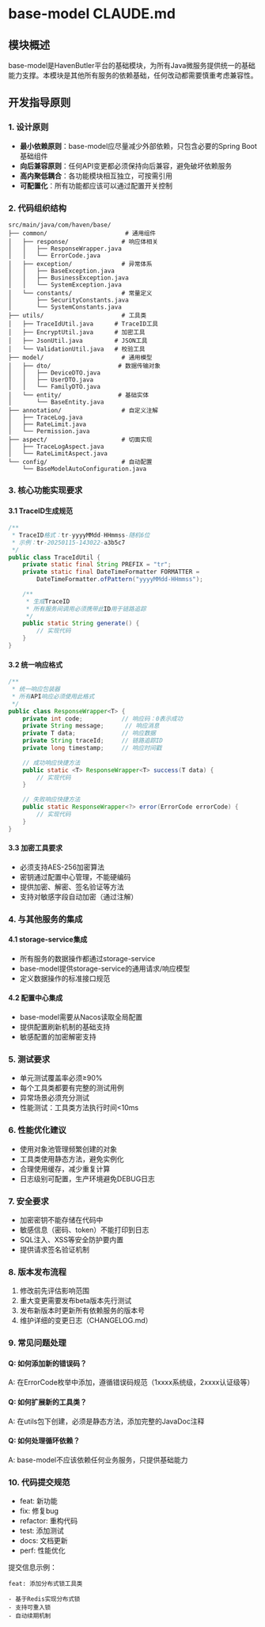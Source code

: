 # base-model CLAUDE.md

## 模块概述
base-model是HavenButler平台的基础模块，为所有Java微服务提供统一的基础能力支撑。本模块是其他所有服务的依赖基础，任何改动都需要慎重考虑兼容性。

## 开发指导原则

### 1. 设计原则
- **最小依赖原则**：base-model应尽量减少外部依赖，只包含必要的Spring Boot基础组件
- **向后兼容原则**：任何API变更都必须保持向后兼容，避免破坏依赖服务
- **高内聚低耦合**：各功能模块相互独立，可按需引用
- **可配置化**：所有功能都应该可以通过配置开关控制

### 2. 代码组织结构
```
src/main/java/com/haven/base/
├── common/                      # 通用组件
│   ├── response/               # 响应体相关
│   │   ├── ResponseWrapper.java
│   │   └── ErrorCode.java
│   ├── exception/              # 异常体系
│   │   ├── BaseException.java
│   │   ├── BusinessException.java
│   │   └── SystemException.java
│   └── constants/              # 常量定义
│       ├── SecurityConstants.java
│       └── SystemConstants.java
├── utils/                      # 工具类
│   ├── TraceIdUtil.java      # TraceID工具
│   ├── EncryptUtil.java      # 加密工具
│   ├── JsonUtil.java         # JSON工具
│   └── ValidationUtil.java   # 校验工具
├── model/                      # 通用模型
│   ├── dto/                   # 数据传输对象
│   │   ├── DeviceDTO.java
│   │   ├── UserDTO.java
│   │   └── FamilyDTO.java
│   └── entity/                # 基础实体
│       └── BaseEntity.java
├── annotation/                 # 自定义注解
│   ├── TraceLog.java
│   ├── RateLimit.java
│   └── Permission.java
├── aspect/                     # 切面实现
│   ├── TraceLogAspect.java
│   └── RateLimitAspect.java
└── config/                     # 自动配置
    └── BaseModelAutoConfiguration.java
```

### 3. 核心功能实现要求

#### 3.1 TraceID生成规范
```java
/**
 * TraceID格式：tr-yyyyMMdd-HHmmss-随机6位
 * 示例：tr-20250115-143022-a3b5c7
 */
public class TraceIdUtil {
    private static final String PREFIX = "tr";
    private static final DateTimeFormatter FORMATTER = 
        DateTimeFormatter.ofPattern("yyyyMMdd-HHmmss");
    
    /**
     * 生成TraceID
     * 所有服务间调用必须携带此ID用于链路追踪
     */
    public static String generate() {
        // 实现代码
    }
}
```

#### 3.2 统一响应格式
```java
/**
 * 统一响应包装器
 * 所有API响应必须使用此格式
 */
public class ResponseWrapper<T> {
    private int code;           // 响应码：0表示成功
    private String message;      // 响应消息
    private T data;             // 响应数据
    private String traceId;     // 链路追踪ID
    private long timestamp;     // 响应时间戳
    
    // 成功响应快捷方法
    public static <T> ResponseWrapper<T> success(T data) {
        // 实现代码
    }
    
    // 失败响应快捷方法
    public static ResponseWrapper<?> error(ErrorCode errorCode) {
        // 实现代码
    }
}
```

#### 3.3 加密工具要求
- 必须支持AES-256加密算法
- 密钥通过配置中心管理，不能硬编码
- 提供加密、解密、签名验证等方法
- 支持对敏感字段自动加密（通过注解）

### 4. 与其他服务的集成

#### 4.1 storage-service集成
- 所有服务的数据操作都通过storage-service
- base-model提供storage-service的通用请求/响应模型
- 定义数据操作的标准接口规范

#### 4.2 配置中心集成
- base-model需要从Nacos读取全局配置
- 提供配置刷新机制的基础支持
- 敏感配置的加密解密支持

### 5. 测试要求
- 单元测试覆盖率必须≥90%
- 每个工具类都要有完整的测试用例
- 异常场景必须充分测试
- 性能测试：工具类方法执行时间<10ms

### 6. 性能优化建议
- 使用对象池管理频繁创建的对象
- 工具类使用静态方法，避免实例化
- 合理使用缓存，减少重复计算
- 日志级别可配置，生产环境避免DEBUG日志

### 7. 安全要求
- 加密密钥不能存储在代码中
- 敏感信息（密码、token）不能打印到日志
- SQL注入、XSS等安全防护要内置
- 提供请求签名验证机制

### 8. 版本发布流程
1. 修改前先评估影响范围
2. 重大变更需要发布beta版本先行测试
3. 发布新版本时更新所有依赖服务的版本号
4. 维护详细的变更日志（CHANGELOG.md）

### 9. 常见问题处理

#### Q: 如何添加新的错误码？
A: 在ErrorCode枚举中添加，遵循错误码规范（1xxxx系统级，2xxxx认证级等）

#### Q: 如何扩展新的工具类？
A: 在utils包下创建，必须是静态方法，添加完整的JavaDoc注释

#### Q: 如何处理循环依赖？
A: base-model不应该依赖任何业务服务，只提供基础能力

### 10. 代码提交规范
- feat: 新功能
- fix: 修复bug
- refactor: 重构代码
- test: 添加测试
- docs: 文档更新
- perf: 性能优化

提交信息示例：
```
feat: 添加分布式锁工具类

- 基于Redis实现分布式锁
- 支持可重入锁
- 自动续期机制
```